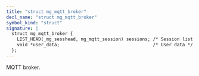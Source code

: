 ```yaml
---
title: "struct mg_mqtt_broker"
decl_name: "struct mg_mqtt_broker"
symbol_kind: "struct"
signature: |
  struct mg_mqtt_broker {
    LIST_HEAD(_mg_sesshead, mg_mqtt_session) sessions; /* Session list */
    void *user_data;                                   /* User data */
  };
---
```


MQTT broker. 

